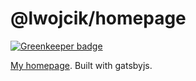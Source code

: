 # @lwojcik/homepage

[![Greenkeeper badge](https://badges.greenkeeper.io/lwojcik/homepage.svg)](https://greenkeeper.io/)

[My homepage](https://lukaszwojcik.net). Built with gatsbyjs.
